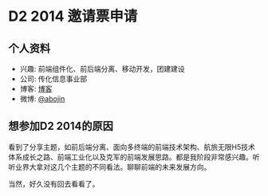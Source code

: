 # D2 2014 邀请票申请

## 个人资料

- 兴趣: 前端组件化、前后端分离、移动开发，团建建设
- 公司: 传化信息事业部
- 博客: [博客](http://www.cnblogs.com/jinbiao/) 
- 微博: [@abojin](http://weibo.com/jinbiao9) 

## 想参加D2 2014的原因

看到了分享主题，如前后端分离、面向多终端的前端技术架构、航旅无限H5技术体系成长之路、前端工业化以及克军的前端发展思路。都是我阶段非常感兴趣。听听业界大拿对这几个主题的不同看法。聊聊前端的未来发展方向。

当然，好久没有回去看看了。
